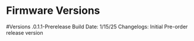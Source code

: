 # Firmware Versions

#Versions .0.1.1-Prerelease
Build Date: 1/15/25
Changelogs:
Initial Pre-order release version